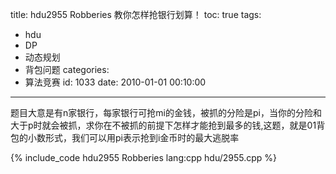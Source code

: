 title: hdu2955 Robberies 教你怎样抢银行划算！
toc: true
tags:
  - hdu
  - DP
  - 动态规划
  - 背包问题
categories:
  - 算法竞赛
id: 1033
date: 2010-01-01 00:10:00
---

题目大意是有n家银行，每家银行可抢mi的金钱，被抓的分险是pi，当你的分险和大于p时就会被抓，求你在不被抓的前提下怎样才能抢到最多的钱,这题，就是01背包的小数形式，我们可以用pi表示抢到i金币时的最大逃脱率

{% include_code hdu2955 Robberies lang:cpp hdu/2955.cpp %}